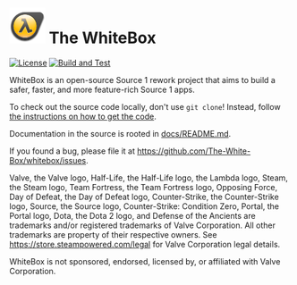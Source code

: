 # ![Logo](assets/half-life-2/images/half-life-2_product-64.png) The WhiteBox

[![License](https://img.shields.io/github/license/The-White-Box/whitebox.svg)](./LICENSE)
[![Build and Test](https://github.com/The-White-Box/whitebox/actions/workflows/cmake.yml/badge.svg?branch=master)](https://github.com/The-White-Box/whitebox/actions/workflows/cmake.yml)

WhiteBox is an open-source Source 1 rework project that aims to build a safer,
faster, and more feature-rich Source 1 apps.

To check out the source code locally, don't use `git clone`!  Instead,
follow [the instructions on how to get the code](docs/get_the_code.md).

Documentation in the source is rooted in [docs/README.md](docs/README.md).

If you found a bug, please file it at
https://github.com/The-White-Box/whitebox/issues.

Valve, the Valve logo, Half-Life, the Half-Life logo, the Lambda logo, Steam,
the Steam logo, Team Fortress, the Team Fortress logo, Opposing Force, Day of
Defeat, the Day of Defeat logo, Counter-Strike, the Counter-Strike logo, Source,
the Source logo, Counter-Strike: Condition Zero, Portal, the Portal logo, Dota,
the Dota 2 logo, and Defense of the Ancients are trademarks and/or registered
trademarks of Valve Corporation. All other trademarks are property of their
respective owners. See
https://store.steampowered.com/legal for Valve Corporation legal details.

WhiteBox is not sponsored, endorsed, licensed by, or affiliated with Valve
Corporation.

